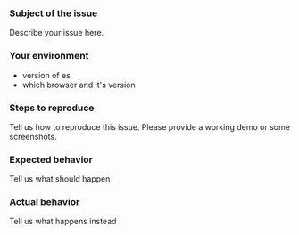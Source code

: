 ### Subject of the issue
Describe your issue here.

### Your environment
* version of es
* which browser and it's version

### Steps to reproduce
Tell us how to reproduce this issue. Please provide a working demo or some screenshots.

### Expected behavior
Tell us what should happen

### Actual behavior
Tell us what happens instead
